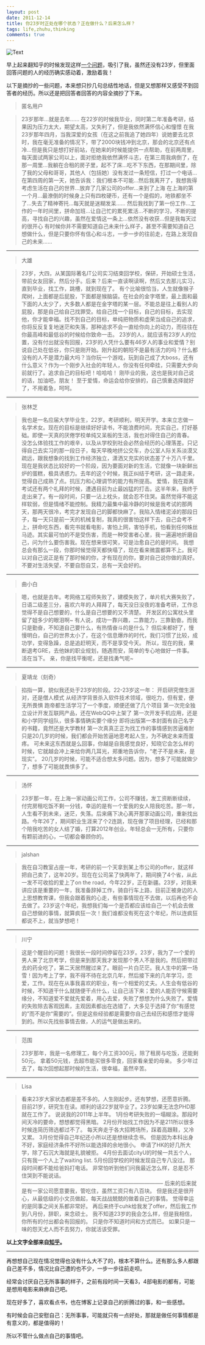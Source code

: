 ```yaml
---
layout: post
date: 2011-12-14
title: 你23岁时正处在哪个状态？正在做什么？后来怎么样？
tags: life,zhuhu,thinking
comments: true
---
```


![Text](https://dl.dropboxusercontent.com/u/24683331/blog_img/zain7.jpg)

早上起来翻知乎的时候发现这样[一个问题](http://www.zhihu.com/question/19832061)，吸引了我，虽然还没有23岁，但里面回答问题的人的经历确实感动着，激励着我！ 

以下是摘抄的一些问题，本来想只抄几句总结性地话，但是又想那样又感受不到回答者的经历。所以还是把回答者回答的内容全摘抄了下来。

> 匿名用户

> 23岁那年…就是去年……
在22岁的时候我毕业，同时第二年准备考研，结果因为压力太大，期望太高，又失利了，但是我依然满怀信心和憧憬
在我23岁那年四月，当我深爱的女孩（在这之前我追了她四年）说她要去北京时，我在毫无准备的情况下，带了2000块钱冲到北京，那会的北京还有点冷…但是我只是想打好前站，在她来的时候能提供一点帮助，在前两周里，每天面试两家公司以上，面对拒绝我依然满怀斗志，在第三周我病倒了，在那一周里…我躺在合租的房子里，起不了床…吃不下东西，在那期间里，除了我的父母和哥哥，其他人（包括她）没有发过一条短信，打过一个电话…在第四周的第一天，她告诉我：我们根本不可能…然后我离开了，我想我得考虑生活在自己的世界…放弃了几家公司的offer…来到了上海
在上海的第一个月…最潦倒的时候身上只有四枚硬币，还有一个是假的，地铁都坐不了…失去了精神寄托…每天就是迷糊发呆……
然后我找到了第一份工作…工作的一年时间里，拼命加班…让自己忙的累死累活…不断的学习，不断的提高，寻找自己的兴趣，虽然在爱情这一条上…依然没有收获…但是我每天过的很开心
有时候你并不需要知道自己未来什么样子，甚至不需要知道自己想做什么，但是只要你怀有信心和斗志，一步一步的往前走，在路上发现自己的未来……

<!-- more -->

---

> 大雄

> 23岁，大四，从某国际著名IT公司实习结束回学校，保研，开始硕士生活，带前女友回家，然后分手。后来？后来一直读啊读啊，然后又去那儿实习，直到毕业，找工作，跳槽，就到现在了。
有个比喻很恰当，人生就像猴子爬树，上面都是后屁股，下面都是猴脑袋。在社会的金字塔里，最上面和最下面的人太少了，大多数人都是在金字塔的某一层。不能总是往上看别人的屁股，那是自己给自己找罪受。给自己找一个目标，自己的目标，去实现他，你才能幸福。找不到自己的目标，单纯把物质和虚荣当成自己的追求，你将反反复复地迷茫和失落，那种追求不会一直给你向上的动力，而往往在你最高峰和最低谷的时候给你致命一击。
23岁的人，就应该有23岁人的位置，没有付出就没有回报，23岁的人凭什么要有46岁人的事业和爱情？别说自己处在低谷，你只是刚开始。刚升起的朝阳不是最有活力的吗？什么都没有的人不是潜力最大吗？当你玩一个游戏，玩到自己成了大boss，还有什么意义？作为一个刚步入社会的年轻人，你没有任何牵挂，只需要大步向前就行了。追求自己的目标吧！哈哈哈！
刚毕业的我，这也是我对自己说的话，加油吧，朋友！
至于爱情，命运会给你安排的，自己慎重选择就好了，不用着急，呵呵。

---

> 张林芝

> 我也是一名应届大学毕业生，22岁。考研顺利，明天开学。本来立志做一名学术女。现在的目标是继续好好读书，不能浪费时间，充实自己，打好基础。即使一天真的厌倦学校单纯又呆板的生活，我也对得住自己的青春。
没怎么体验找工作的艰辛，以及从学校到社会必然会经历的心理落差。只记得自己去实习的那一段日子，每天早晚地挤公交车，办公室人际关系淡漠又疏远，跟我想象的找到工作经济独立，潇洒又充实的状态差了十万八千里。
现在是我状态比较好的一个阶段，因为要面对新的生活，它就像一块新鲜出炉的蛋糕，极具诱惑力。去年的这个时候，我正纠结于考研，这一路走来，觉得自己成熟了点。抗压力和心理调节的能力有所提高。
爱情，我在距离考试还有两个礼拜的时候，遭遇目前为止最凶猛的打击。这半年来，我终于走出来了。有一段时间，只要一沾上枕头，就会忍不住哭。虽然觉得不能这样软弱，但是情绪不能控制。我精力最集中最冷静的时候是我考试的那两天，那两天很冷，考完才发现自己的脚都快麻了。我陷入情绪泥淖的那段日子，每一天只是前一天的机械复制，我真的很害怕这样下去，自己会考不上，拼命吃东西，看完书就看电影，害怕上网，害怕手机，怕看到任何蛛丝马迹。其实最可怕的不是受伤害，而是一种受害者心里，我一遍遍地折磨自己，问为什么要伤害我。现在想来很可笑，可是治愈自己的是时间。
我想总会有那么一段，你那时候觉得天都快塌了，现在看来微震都算不上。我可以对自己说正是有了那时候的你，才有现在的你，要对自己说你做的真好。
不要对生活失望，不要自怨自艾，总有一天会好的。

---

> 曲小白

> 嗯，也就是去年。考网络工程师失败了，建模失败了，单片机大赛失败了，日语二级差三分，喜欢六年的人拜拜了，每天没日没夜的准备考研，工作总觉得不是自己想要的，什么是自己想要的又不清楚。
开发区的公寓枕头里留了姐多少的眼泪啊~
有人说，成功一靠兴趣，二靠能力，三靠勤奋。而我只是勤奋，不知道自己要什么，有热情奋斗的是什么？
但后来都好了，慢慢明白，自己的世界太小了，在这个信息爆炸的时代，我们习惯了比较，成功学，变得急躁，总是追赶明天，而不是享受今天。
所以，现在的我，果断退考GRE，去他妹的职业规划，随遇而安，简单的专心地做好一件事。
活在当下。
亲，你是找平衡呢，还是找勇气呢~

---

> 夏靖龙（刻奇）

> 掐指一算，貌似我还处于23岁的阶段。22-23岁这一年：
开启研究僧生涯
对，还是僧人模式
从经济学背景杀入软件技术领域，很吃力，但有爱，便无所畏惧
跑帝都生活学习了一个季度，顺便还做了几个项目
第一次完全独立设计开发互联网产品，还在WebQQ中上架了
第一次开发手机应用，还是和小学同学组队，很多事情确实要个缘分
即将出版第一本封面有自己名字的书籍，竟然还是大学教材
第一次真真正正为找工作的事情感到苦逼难耐
只是20几岁的时候，我们都会开始苦逼地思考起人生，为不确定未来而蛋疼。
可未来这东西就是么回事，你越是自我感觉良好，知晓它会怎么样的时候，它就越会冲上来给你两几耳光，郑重地告诉你，“老子不是未来，是现实”。
20几岁的时候，可能不适合想太多问题。因为，想多了可能就做少了，想多了可能就畏惧多了。

---

> 汤怀

> 23岁那一年，在上海一家动画公司工作，公司不赚钱，发工资断断续续，付完房租吃饭不剩一分钱，幸运的是有一个爱我的女人陪我吃苦。那一年，人生看不到未来，迷茫，失落。后来痛下决心离开那家动画公司，重新找出路。今年26了，期间职业生涯来了个2连跳，现在做了项目经理，已经和那个陪我吃苦的女人结了婚，打算2012年创业。年轻总会一无所有，只要你有颗前进的心，一切都会眷顾你的。

---

> jalshan

> 我在自习教室占座一年，考研的前一个天拿到某上市公司的offer，就这样把自己卖了，这年20岁。现在在公司呆了快两年了，期间换了4个省，从此一发不可收拾的爱上了on the road，今年22岁，正在新疆。23岁，对我来讲应该是重要的一年，我准备辞掉工作，骑自行车上路，目前正被身边的人上思想教育课，但我会跟着我的心走，有些事情现在不去做，以后再也不会去做了。23岁这个年纪，我想我们每一个是否都应该给自己一个机会去做自己想做的事情，就算疯狂一次！我们谁都没有死在这个年纪，所以连疯狂都说不上，就当梦想吧！

---

> 川宁

> 这是个醒目的问题！我很长一段时间停留在23岁。23岁，我为了一个爱的男人来了北京考学，但是来到那天我才发现那个男人不是我的。然后把带过去的药全吃了，第二天居然醒过来了。眼前一片白茫茫。我人生中的第一场雪！因为考上了学，我不得不待在北京几年，然后接下来的几年学习，恋爱，工作。现在在从事我喜欢的职业，有一个相爱的丈夫。人生会有低谷的时候，不知道干什么就随便干点什么，让自己活下来；爱的人能否守候需要缘分，不知道爱不爱就先爱着，用心去爱，失败了想想为什么失败了。爱情的失败除去客观因素，主观因素都出在选错了，大多见于选择了你“有感觉的”而不是你“需要的”。但是这些经验都是需要你自己去经历和感悟才能得到的。所以先找些事情去做，人的运气是做出来的。

---

> 范围

> 23岁那年，我是一名修理工，每个月工资300元，除了租房与吃饭，还能剩50元。
拿着50元钱，去超市能买很多零食，回家看亲爱的母亲。
多少年过去了，每次回想起那时候的生活，很幸福，虽然辛苦。

---

> Lisa

> 看来23岁大家状态都是差不多的。人生刚起步。还有梦想，还愿意折腾。
目前21岁，研究生在读。顺利的话22岁就毕业了。23岁如果无法念PHD那就在工作了。
说说我的2011年上半年。
1月份考研失败的一塌糊涂。那段时间天冷的要命，想想都觉得黑暗。
2月份开始找工作因为不是211所以很多时候连简历筛选都过不了。
每天奔走于各大招聘场所，踩着高跟鞋，又冷又累。
3月份觉得自己年纪还小所以还是想继续念书。
但是因为本科出身不好，家庭经济条件不好所以能选择的余地很小。
申请了HK的好几所大学，除了石沉大海就是礼貌被拒。
4月份去面试cityU的时候一共五个人，只有我一个人上了waiting list.
5月份回学校的时候发现自己专八没过。
那段时间都不能给爸妈打电话。
非常怕听到他们问我最近怎么样，总是忍不住哭到不能说话。
——————————————————————————–
后来的后来就是有一家公司愿意要我，管吃住，虽然工资只有八百块。
但是我还是很开心，从最低级的小文员做起，每天战战兢兢的做着自己的事情。
觉得幸运的是同事之间关系都非常好。
再后来终于cuhk给我发了offer，然后我工作到八月份，辞职，来念硕士。
我不知道23岁的我会怎么样，但是我相信，你所有的付出都会有回报的。
只是你不知道时间和方式而已。
如果只是一味的怨天尤人而不去努力，你就活该受罪。

**以上文字全部来自[知乎](http://www.zhihu.com/)。** 

---

再想想自己现在情况觉得也没有什么大不了的，根本不算什么。还有那么多人都跟自己差不多，情况比自己遭的也不少，一步一步往前走呗。

经常会讨厌自己无所事事的样子，之前有段时间一天看3，4部电影的都有，可能是想用电影来麻痹自己吧。

现在好多了，喜欢看点书，也在博客上记录自己的折腾过的事，和一些感想。

有时候会自己安慰自己：无所事事，可能就只有一点好处，那就是做任何事情都是有意义的，都是值得的！

所以不管什么做点自己的事情吧。